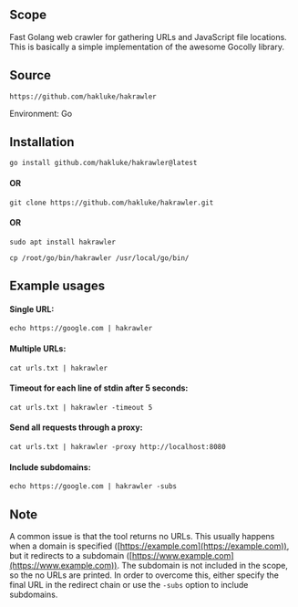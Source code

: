 ## Scope
Fast Golang web crawler for gathering URLs and JavaScript file locations. This is basically a simple implementation of the awesome Gocolly library.

## Source
```
https://github.com/hakluke/hakrawler
```

Environment:  Go

## Installation 
```
go install github.com/hakluke/hakrawler@latest
```
#### OR
```
git clone https://github.com/hakluke/hakrawler.git
```
#### OR 
```
sudo apt install hakrawler
```

```
cp /root/go/bin/hakrawler /usr/local/go/bin/
```


## Example usages</mark>

#### Single URL:

```
echo https://google.com | hakrawler
```

#### Multiple URLs:

```
cat urls.txt | hakrawler
```

#### Timeout for each line of stdin after 5 seconds:

```
cat urls.txt | hakrawler -timeout 5
```

#### Send all requests through a proxy:

```
cat urls.txt | hakrawler -proxy http://localhost:8080
```

#### Include subdomains:

```
echo https://google.com | hakrawler -subs
```

## Note
A common issue is that the tool returns no URLs. This usually happens when a domain is specified ([https://example.com](https://example.com)), but it redirects to a subdomain ([https://www.example.com](https://www.example.com)). The subdomain is not included in the scope, so the no URLs are printed. In order to overcome this, either specify the final URL in the redirect chain or use the `-subs` option to include subdomains.
